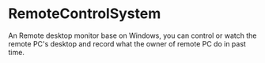 RemoteControlSystem
===================

An Remote desktop monitor base on Windows, you can control or watch the remote PC's desktop and record what the owner of remote PC do in past time.
